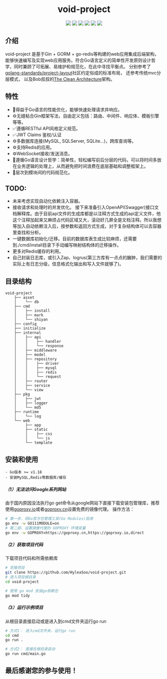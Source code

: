 
<div align=center>
    <h1>void-project</h1>
</div>

<div align=center>
<img src="https://img.shields.io/badge/GO-v1.20-blue"/>
<img src="https://img.shields.io/badge/Gin-v1.9.0-blue"/>
<img src="https://img.shields.io/badge/GORM-v1.25.1-blue"/>
<img src="https://img.shields.io/badge/go--redis-v9.0.4-red"/>
<img src="https://img.shields.io/badge/nhooyr.io/websocket-v1.8.7-green"/>
<img src="https://img.shields.io/badge/golang--jwt-v5-green"/>
</div>

## 介绍
void-project 是基于Gin + GORM + go-redis等构建的web应用集成后端架构，能够快速编写及实现web应用服务。符合Go语言定义的简单性开发原则设计哲学，同时兼顾了可拓展、易维护和规范化，在此中寻找平衡点。
分别参考了[golang-standards/project-layout](https://github.com/golang-standards/project-layout)社区约定俗成的标准布局，
还参考传统mvc分层模式，
以及Bob叔叔的[The Clean Architecture](https://blog.cleancoder.com/uncle-bob/2012/08/13/the-clean-architecture.html)架构。

## 特性
- 🚀得益于Go语言的性能优化，能够快速处理请求并响应。
- ⚙️无缝粘合Gin框架写法，自由定义包括：路由、中间件、响应体、模板引擎等等。
- ✅遵循RESTful API风格定义规范。
- ✅JWT Claims 鉴权/认证
- ⚙️多数据库连接(MySQL, SQLServer, SQLite...)，跨库查询等。
- ⚙️支持Redis的应用。
- ⚙️WebSocket接收/发送消息。
- 🔢遵循Go语言设计哲学：简单性，轻松编写前后分层的代码，可以将时间多放在业务逻辑的处理上，从而避免把时间浪费在底层基础和调整框架上。
- 🔢层次到模块间的代码规范化。

## TODO:
- 未来考虑实现自动化依赖注入容器。
- 接收请求和处理时的并发优化。
接下来准备引入OpenAPI(Swagger)接口文档解释库。由于目前api文件的生成库都是以注释方式生成的api定义文件，他这个注释加起来又麻烦占代码区域又大，滚动好几屏全是文档注释。所以我想等加入自动依赖注入后，按参数和返回方式生成，对于复杂结构体可以去容器里查找和分析。
- 一键数据库初始化/迁移。目前的数据库表生成比较麻烦，还需要到./cmd/install目录下手动编写映射结构体的迁移操作。
- 更多对Redis缓存的利用。
- 自己封装日志库，或引入Zap、logrus(第三方库有一点点的臃肿，我们需要的实际上有日志分级，信息格式化输出和写入文件就够了)。

## 目录结构
```
void-project
    ├── asset
    │    └── db
    ├── cmd
    │    ├── install
    │    ├── mark
    │    └── shiyan
    ├── config
    ├── initialize
    ├── internal
    │    ├── api
    │    │    ├── handler
    │    │    └── response
    │    ├── middleware
    │    ├── model
    │    ├── repository
    │    │    ├── driver
    │    │    ├── mysql
    │    │    ├── redis
    │    │    └── request
    │    ├── router
    │    ├── service
    │    └── view
    ├── pkg
    │    ├── jwt
    │    ├── logger
    │    └── md5
    ├── runtime
    │    └── log
    └── web
         ├── app
         ├── static
         │    ├── css
         │    └── js
         └── template

```

## 安装和使用
```
- Go版本 >= v1.18
- 安装MySQL,Redis等数据库/缓存
```
##### （1）无法访问Google系列网站
由于国内原因没法执行go get命令从google网站下直接下载安装包管理库，推荐使用[goproxy.io](https://goproxy.io/zh/)或者[goproxy.cn](https://goproxy.cn/)设置免费的镜像代理。
操作方法：
```bash
# 第一步、将Go官方包管理工具(Go Modules)启用
go env -w GO111MODULE=on 
# 第二部、设置镜像代理的 GOPROXY 环境变量
go env -w GOPROXY=https://goproxy.cn,https://goproxy.io,direct
```

##### （2）获取项目代码
下载项目代码和所需依赖库
```bash
# 克隆项目
git clone https://github.com/HyleaSoo/void-project.git
# 进入项目根目录
cd void-project

# 使用 go mod 安装go依赖包
go mod tidy
```

##### （3）运行示例项目
从根目录直接启动或是进入到cmd文件夹运行go run
```bash
# 方式1： 进入cmd文件夹，运行go run
cd cmd
go run .

# 方式2： 直接在根目录启动
go run cmd/main.go
```

## 最后感谢您的参与使用！
